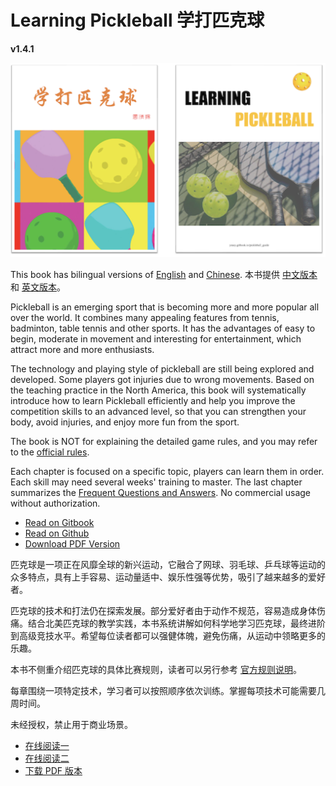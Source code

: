 # Learning Pickleball 学打匹克球

**v1.4.1**

![Learning Pickleball](_images/cover.png)

This book has bilingual versions of [English](https://github.com/yeasy/learning_pickleball/releases/download/v1.4.0/learning_pickleball-v1.4.0-en.pdf) and [Chinese](https://github.com/yeasy/learning_pickleball/releases/download/v1.4.0/learning_pickleball-v1.4.0-cn.pdf). 本书提供 [中文版本](https://github.com/yeasy/learning_pickleball/releases/download/v1.4.0/learning_pickleball-v1.4.0-cn.pdf) 和 [英文版本](https://github.com/yeasy/learning_pickleball/releases/download/v1.4.0/learning_pickleball-v1.4.0-en.pdf)。

Pickleball is an emerging sport that is becoming more and more popular all over the world. It combines many appealing features from tennis, badminton, table tennis and other sports. It has the advantages of easy to begin, moderate in movement and interesting for entertainment, which attract more and more enthusiasts.

The technology and playing style of pickleball are still being explored and developed. Some players got injuries due to wrong movements. Based on the teaching practice in the North America, this book will systematically introduce how to learn Pickleball efficiently and help you improve the competition skills to an advanced level, so that you can strengthen your body, avoid injuries, and enjoy more fun from the sport.

The book is NOT for explaining the detailed game rules, and you may refer to the [official rules](https://usapickleball.org/what-is-pickleball/how-to-play/basics/rules-summary/).

Each chapter is focused on a specific topic, players can learn them in order. Each skill may need several weeks' training to master. The last chapter summarizes the [Frequent Questions and Answers](20_faq_en.md). No commercial usage without authorization.

* [Read on Gitbook](https://yeasy.gitbook.io/learning_pickleball/01_background_en)
* [Read on Github](https://github.com/yeasy/learning_pickleball/blob/main/SUMMARY.md)
* [Download PDF Version](https://github.com/yeasy/learning_pickleball/releases/)

匹克球是一项正在风靡全球的新兴运动，它融合了网球、羽毛球、乒乓球等运动的众多特点，具有上手容易、运动量适中、娱乐性强等优势，吸引了越来越多的爱好者。

匹克球的技术和打法仍在探索发展。部分爱好者由于动作不规范，容易造成身体伤痛。结合北美匹克球的教学实践，本书系统讲解如何科学地学习匹克球，最终进阶到高级竞技水平。希望每位读者都可以强健体魄，避免伤痛，从运动中领略更多的乐趣。

本书不侧重介绍匹克球的具体比赛规则，读者可以另行参考 [官方规则说明](https://usapickleball.org/what-is-pickleball/how-to-play/basics/rules-summary/)。

每章围绕一项特定技术，学习者可以按照顺序依次训练。掌握每项技术可能需要几周时间。

未经授权，禁止用于商业场景。

* [在线阅读一](https://yeasy.gitbook.io/learning_pickleball/01_background_cn)
* [在线阅读二](https://github.com/yeasy/learning_pickleball/blob/main/SUMMARY.md)
* [下载 PDF 版本](https://github.com/yeasy/learning_pickleball/releases/)

